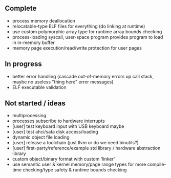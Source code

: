 ## Complete

- process memory deallocation
- relocatable-type ELF files for everything (do linking at runtime)
- use custom polymorphic array type for runtime array bounds checking
- process-loading syscall, user-space program provides program to load in in-memory buffer
- memory page execution/read/write protection for user pages

## In progress

- better error handling (cascade out-of-memory errors up call stack, maybe no useless "thing here" error messages)
- ELF executable validation

## Not started / ideas

- multiprocessing
- processes subscribe to hardware interrupts
- \[user\] test keyboard input with USB keyboard maybe
- \[user\] test ahci/sata disk access/loading
- dynamic object file loading
- \[user\] release a toolchain (just llvm or do we need binutils?)
- \[user\] first-party/reference/example std library / hardware abstraction library
- custom object/binary format with custom 'linker'
- use semantic user & kernel memory/page range types for more compile-time checking/type safety & runtime bounds checking